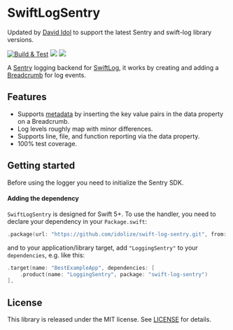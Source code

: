 # SwiftLogSentry

Updated by [David Idol](https://github.com/idolize) to support the latest Sentry and swift-log library versions.

[![Build & Test](https://github.com/idolize/swift-log-sentry/actions/workflows/ci.yml/badge.svg)](https://github.com/idolize/swift-log-sentry/actions/workflows/ci.yml)
[![](https://img.shields.io/endpoint?url=https%3A%2F%2Fswiftpackageindex.com%2Fapi%2Fpackages%2Fidolize%2Fswift-log-sentry%2Fbadge%3Ftype%3Dswift-versions)](https://swiftpackageindex.com/idolize/swift-log-sentry)
[![](https://img.shields.io/endpoint?url=https%3A%2F%2Fswiftpackageindex.com%2Fapi%2Fpackages%2Fidolize%2Fswift-log-sentry%2Fbadge%3Ftype%3Dplatforms)](https://swiftpackageindex.com/idolize/swift-log-sentry)

A [Sentry](https://sentry.com) logging backend for [SwiftLog](https://github.com/apple/swift-log), 
it works by creating and adding a [Breadcrumb](https://docs.sentry.io/platforms/apple/guides/ios/enriching-events/breadcrumbs/) for log events.

## Features

- Supports [metadata](https://github.com/apple/swift-log#logging-metadata) by inserting the key value pairs in the data property on a Breadcrumb. 
- Log levels roughly map with minor differences.
- Supports line, file, and function reporting via the data property.
- 100% test coverage.

## Getting started

Before using the logger you need to initialize the Sentry SDK.

#### Adding the dependency

`SwiftLogSentry` is designed for Swift 5+. To use the handler, you need to declare your dependency in your `Package.swift`:

```swift
.package(url: "https://github.com/idolize/swift-log-sentry.git", from: "2.0.0"),
```

and to your application/library target, add `"LoggingSentry"` to your `dependencies`, e.g. like this:

```swift
.target(name: "BestExampleApp", dependencies: [
    .product(name: "LoggingSentry", package: "swift-log-sentry")
],
```

## License

This library is released under the MIT license. See [LICENSE](LICENSE.md) for details.
